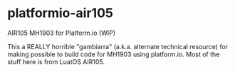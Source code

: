 # platformio-air105
AIR105 MH1903 for Platform.io (WIP)


This a REALLY horrible "gambiarra" (a.k.a. alternate technical resource) for making possible to build code for MH1903 using platform.io. Most of the stuff here is from LuatOS AIR105.